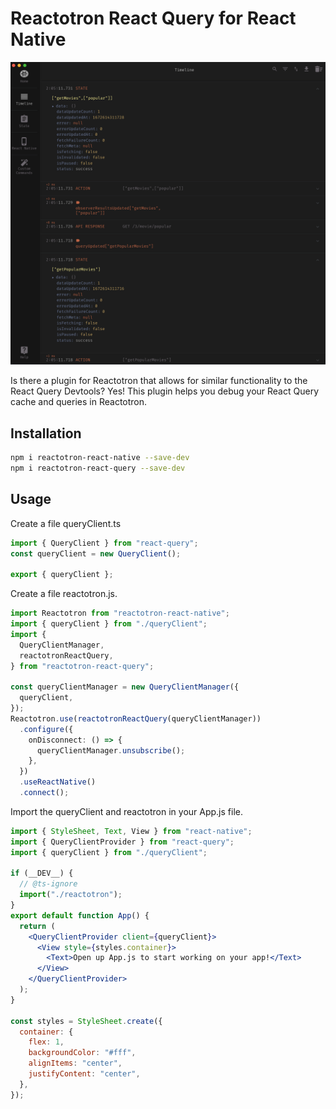 # Reactotron React Query for React Native

![Screenshot](reactotron.png)

Is there a plugin for Reactotron that allows for similar functionality to the React Query Devtools? Yes! This plugin helps you debug your React Query cache and queries in Reactotron.

## Installation

```bash
npm i reactotron-react-native --save-dev
npm i reactotron-react-query --save-dev
```

## Usage

Create a file queryClient.ts

```typescript
import { QueryClient } from "react-query";
const queryClient = new QueryClient();

export { queryClient };
```

Create a file reactotron.js.

```typescript
import Reactotron from "reactotron-react-native";
import { queryClient } from "./queryClient";
import {
  QueryClientManager,
  reactotronReactQuery,
} from "reactotron-react-query";

const queryClientManager = new QueryClientManager({
  queryClient,
});
Reactotron.use(reactotronReactQuery(queryClientManager))
  .configure({
    onDisconnect: () => {
      queryClientManager.unsubscribe();
    },
  })
  .useReactNative()
  .connect();

```


Import the queryClient and reactotron in your App.js file.

```jsx
import { StyleSheet, Text, View } from "react-native";
import { QueryClientProvider } from "react-query";
import { queryClient } from "./queryClient";

if (__DEV__) {
  // @ts-ignore
  import("./reactotron");
}
export default function App() {
  return (
    <QueryClientProvider client={queryClient}>
      <View style={styles.container}>
        <Text>Open up App.js to start working on your app!</Text>
      </View>
    </QueryClientProvider>
  );
}

const styles = StyleSheet.create({
  container: {
    flex: 1,
    backgroundColor: "#fff",
    alignItems: "center",
    justifyContent: "center",
  },
});

```
